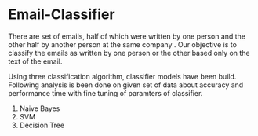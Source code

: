 # Email-Classifier
There are set of emails, half of which were written by one person and the other half by another person at the same company . Our objective is to classify the emails as written by one person or the other based only on the text of the email. 

Using three classification algorithm, classifier models have been build. Following analysis is been done on given set of data about accuracy and performance time with fine tuning of paramters of classifier. 
1. Naive Bayes
2. SVM
3. Decision Tree
